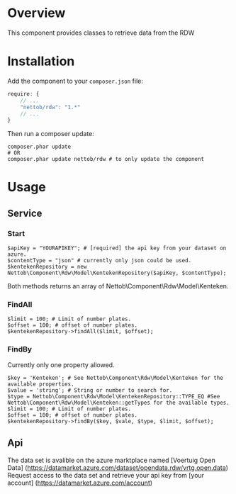 Overview
========

This component provides classes to retrieve data from the RDW

Installation
============

Add the component to your `composer.json` file:

```javascript
require: {
    // ...
    "nettob/rdw": "1.*"
    // ...
}
```

Then run a composer update:

```shell
composer.phar update
# OR
composer.phar update nettob/rdw # to only update the component
```

Usage
=====

## Service

### Start

```
$apiKey = "YOURAPIKEY"; # [required] the api key from your dataset on azure.
$contentType = "json" # currently only json could be used.
$kentekenRepository = new Nettob\Component\Rdw\Model\KentekenRepository($apiKey, $contentType);
```

Both methods returns an array of Nettob\Component\Rdw\Model\Kenteken.

### FindAll

```
$limit = 100; # Limit of number plates.
$offset = 100; # offset of number plates.
$kentekenRepository->findAll($limit, $offset);
```

### FindBy

Currently only one property allowed.

```
$key = 'Kenteken'; # See Nettob\Component\Rdw\Model\Kenteken for the available properties.
$value = 'string'; # String or number to search for.
$type = Nettob\Component\Rdw\Model\KentekenRepository::TYPE_EQ #See Nettob\Component\Rdw\Model\Kenteken::getTypes for the available types.
$limit = 100; # Limit of number plates.
$offset = 100; # offset of number plates.
$kentekenRepository->findBy($key, $vale, $type, $limit, $offset);
```

## Api

The data set is avalible on the azure marktplace named [Voertuig Open Data] (https://datamarket.azure.com/dataset/opendata.rdw/vrtg.open.data)
Request access to the data set and retrieve your api key from [your account] (https://datamarket.azure.com/account)
